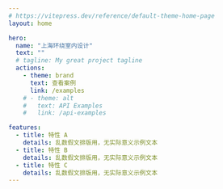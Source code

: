 ```yaml
---
# https://vitepress.dev/reference/default-theme-home-page
layout: home

hero:
  name: "上海环绕室内设计"
  text: ""
  # tagline: My great project tagline
  actions:
    - theme: brand
      text: 查看案例
      link: /examples
    # - theme: alt
    #   text: API Examples
    #   link: /api-examples

features:
  - title: 特性 A
    details: 乱数假文排版用，无实际意义示例文本
  - title: 特性 B
    details: 乱数假文排版用，无实际意义示例文本
  - title: 特性 C
    details: 乱数假文排版用，无实际意义示例文本
---
```


